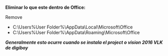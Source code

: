 **Eliminar lo que este dentro de Office:**

Remove
- C:\Users\%User Folder%\AppData\Local\Microsoft\Office
- C:\Users\%User Folder%\AppData\Roaming\Microsoft\Office

***Generalmente esto ocurre cuando se instala el project o vision 2016 VLK de digiboy***